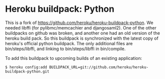 Heroku buildpack: Python
========================

This is a fork of https://github.com/heroku/heroku-buildpack-python.
We needed libffi (for pylibmc/memcachier and djangosaml2).
One of the other buildpacks on github was broken, and another one had an old version of the heroku build pack. So this buildpack is synchronized with the latest copy of heroku's official python buildpack. The only additional files are bin/steps/libffi, and linking to bin/steps/libffi in bin/compile.

To add this buildpack to upcoming builds of an existing application:

    $ heroku config:add BUILDPACK_URL=git://github.com/heroku/heroku-buildpack-python.git
